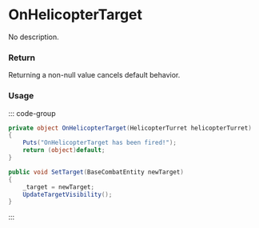 # OnHelicopterTarget
<Badge type="info" text="Vehicle"/>[<Badge type="danger" text="Carbon Compatible"/>](https://github.com/CarbonCommunity/Carbon)[<Badge type="warning" text="Oxide Compatible"/>](https://github.com/OxideMod/Oxide.Rust)
No description.
### Return
Returning a non-null value cancels default behavior.

### Usage
::: code-group
```csharp [Example]
private object OnHelicopterTarget(HelicopterTurret helicopterTurret)
{
	Puts("OnHelicopterTarget has been fired!");
	return (object)default;
}
```
```csharp [Source — Assembly-CSharp @ HelicopterTurret]
public void SetTarget(BaseCombatEntity newTarget)
{
	_target = newTarget;
	UpdateTargetVisibility();
}

```
:::

